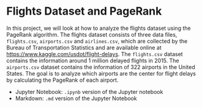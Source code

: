 # Flights Dataset and PageRank

In this project, we will look at how to analyze the flights dataset using the PageRank algorithm. The flights dataset consists of three data files, `flights.csv`, `airports.csv` and `airlines.csv`, which are collected by the Bureau of Transportation Statistics and are available online at https://www.kaggle.com/usdot/flight-delays. The `flights.csv` dataset contains the information around 1 million delayed flights in 2015. The `airports.csv` dataset contains the information of 322 airports in the United States. The goal is to analyze which airports are the center for flight delays by calculating the PageRank of each airport.

- Jupyter Notebook: `.ipynb`  version of the Jupyter notebook
- Markdown: `.md` version of the Jupyter Notebook
